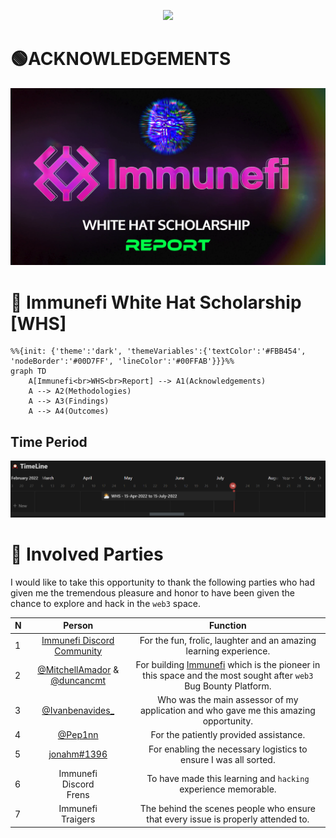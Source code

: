 <p align="center">
<a href="https://twitter.com/m0ham3dxx" target="_blank">
<img src = "https://hits.seeyoufarm.com/api/count/incr/badge.svg?url=https%3A%2F%2Fgithub.com%2Fm0ham3dx%2FImmunefi-WHS-Report&count_bg=%23270082&title_bg=%23570530&icon=snapchat.svg&icon_color=%2304FF7B&title=n00bs&edge_flat=false">
</a>
</p>


# 🟢ACKNOWLEDGEMENTS

<p align="center">
<a href="https://twitter.com/m0ham3dxx/status/1517568791714349056?s=20&t=hBTDVECNHoB0a0WLTXRrJQ" target="_blank">
<img src="./img/whsp.png">
</a>
</p>


# 💚 Immunefi White Hat Scholarship [WHS]

```mermaid
%%{init: {'theme':'dark', 'themeVariables':{'textColor':'#FBB454', 'nodeBorder':'#00D7FF', 'lineColor':'#00FFAB'}}}%%
graph TD
    A[Immunefi<br>WHS<br>Report] --> A1(Acknowledgements)
    A --> A2(Methodologies)
    A --> A3(Findings)
    A --> A4(Outcomes)
```


## Time Period  

![](./img/tl.png)

# 💚 Involved Parties

I would like to take this opportunity to thank the following parties who had given me the tremendous pleasure and honor to have been given the chance to explore and hack in the `web3` space.

N | Person | Function
|:--|:--:|:--:|
1 | [Immunefi Discord Community](https://discord.gg/rpkPDR7pVV?utm_source=immunefi) | For the fun, frolic, laughter and an amazing learning experience. 
2 | [@MitchellAmador](https://twitter.com/MitchellAmador) & [@duncancmt](https://twitter.com/duncancmt) | For building [Immunefi](https://immunefi.com/) which is the pioneer in this space and the most sought after `web3` Bug Bounty Platform. 
3 | [@Ivanbenavides_](https://twitter.com/Ivanbenavides_) | Who was the main assessor of my application and who gave me this amazing opportunity. 
4 | [@Pep1nn](https://twitter.com/Pep1nn) |For the patiently provided assistance.
5 | [jonahm#1396](discordapp.com/users/786775850019323915) | For enabling the necessary logistics to ensure I was all sorted.
6 | Immunefi<br> Discord <br> Frens | To have made this learning and `hacking` experience memorable.
7 | Immunefi <br> Traigers | The behind the scenes people who ensure that every issue is properly attended to.
